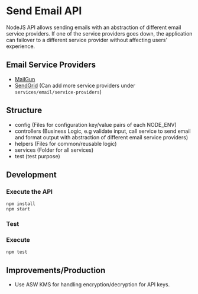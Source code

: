 # Send Email API
NodeJS API allows sending emails with an abstraction of different email service providers.
If one of the service providers goes down, the application can failover to a different service provider without affecting users' experience.

## Email Service Providers
- [MailGun](https://documentation.mailgun.com/en/latest/api-sending.html)
- [SendGrid](https://sendgrid.com/docs/API_Reference/Web_API_v3/index.html)
(Can add more service providers under `services/email/service-providers`)

## Structure
- config (Files for configuration key/value pairs of each NODE_ENV)
- controllers (Business Logic, e.g validate input, call service to send email and format output with abstraction of different email service providers)
- helpers (Files for common/reusable logic)
- services (Folder for all services)
- test (test purpose)

## Development
### Execute the API
```
npm install
npm start
```
### Test
### Execute
```
npm test
```

## Improvements/Production
- Use ASW KMS for handling encryption/decryption for API keys.
